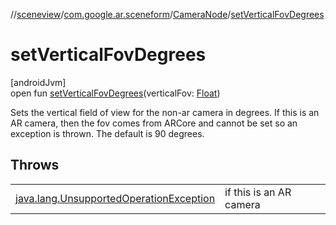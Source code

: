 //[sceneview](../../../index.md)/[com.google.ar.sceneform](../index.md)/[CameraNode](index.md)/[setVerticalFovDegrees](set-vertical-fov-degrees.md)

# setVerticalFovDegrees

[androidJvm]\
open fun [setVerticalFovDegrees](set-vertical-fov-degrees.md)(verticalFov: [Float](https://kotlinlang.org/api/latest/jvm/stdlib/kotlin/-float/index.html))

Sets the vertical field of view for the non-ar camera in degrees. If this is an AR camera, then the fov comes from ARCore and cannot be set so an exception is thrown. The default is 90 degrees.

## Throws

| | |
|---|---|
| [java.lang.UnsupportedOperationException](https://developer.android.com/reference/kotlin/java/lang/UnsupportedOperationException.html) | if this is an AR camera |
